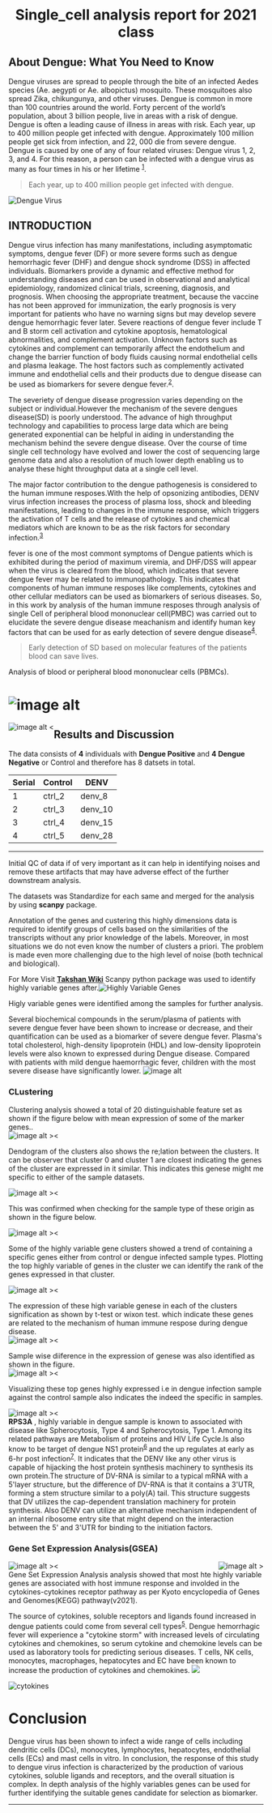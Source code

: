 <h1 align="center">  Single_cell analysis report for 2021 class </h1>

## About Dengue: What You Need to Know

Dengue viruses are spread to people through the bite of an infected Aedes species (Ae. aegypti or Ae. albopictus) mosquito. These mosquitoes also spread Zika, chikungunya, and other viruses.
Dengue is common in more than 100 countries around the world.
Forty percent of the world’s population, about 3 billion people, live in areas with a risk of dengue. Dengue is often a leading cause of illness in areas with risk.
Each year, up to 400 million people get infected with dengue. Approximately 100 million people get sick from infection, and 22, 000 die from severe dengue.
Dengue is caused by one of any of four related viruses: Dengue virus 1, 2, 3, and 4.  For this reason, a person can be infected with a dengue virus as many as four times in his or her lifetime <sup>[1](https://www.cdc.gov/dengue/index.html "CDC")</sup>.

>Each year, up to 400 million people get infected with dengue.

![](./images/denv.png "Dengue Virus")

## INTRODUCTION

Dengue virus infection has many manifestations, including asymptomatic symptoms, dengue fever (DF) or more severe forms such as dengue hemorrhagic fever (DHF) and dengue shock syndrome (DSS) in affected individuals. Biomarkers provide a dynamic and effective method for understanding diseases and can be used in observational and analytical epidemiology, randomized clinical trials, screening, diagnosis, and prognosis. When choosing the appropriate  treatment, because the vaccine has not been approved for immunization, the early prognosis is very important for patients who have no warning signs but may develop severe dengue hemorrhagic fever later. Severe reactions of dengue fever include T and B storm cell activation and cytokine apoptosis, hematological abnormalities, and complement activation. Unknown factors such as cytokines and complement can temporarily affect the endothelium and change the barrier function of body fluids causing normal endothelial cells and plasma leakage. The host factors such as complemently activated immune and endothelial cells and their products due to dengue disease can be used as biomarkers for severe dengue fever.<sup>[2](https://dx.doi.org/10.1186%2Fs12929-015-0191-6 "DENV")</sup>.


The severiety of dengue disease progression varies depending on the subject or individual.However the mechanism of the severe dengues disease(SD) is poorly understood. The advance of high throughput technology and capabilities to process large data which are being generated exponential can be helpful in aiding in understanding the mechanism behind the severe dengue disease. Over the course of time single cell technology have evolved and lower the cost of sequencing large genome data and also a resolution of much lower depth enabling us to analyse these hight throughput data at a single cell level.

The major factor contribution to the  dengue pathogenesis is considered to the human immune resposes.With the help of opsonizing antibodies, DENV virus infection increases the process of plasma loss, shock and bleeding manifestations, leading to changes in the immune response, which triggers the activation of T cells and the release of cytokines and chemical mediators which are known to be as the risk factors for secondary infection.<sup>[3](https://jbiomedsci.biomedcentral.com/articles/10.1186/s12929-015-0191-6#ref-CR3)</sup>

fever is one of the most commont symptoms of Dengue patients which is exhibited  during the period of maximum viremia, and DHF/DSS will appear when the virus is cleared from the blood, which indicates that severe dengue fever may be related to immunopathology. This indicates that components of human immune resposes like complements, cytokines and other cellular mediators can be used as biomarkers of serious diseases. So, in this work by analysis of the human immune resposes through analysis of single Cell of peripheral blood mononuclear cell(PMBC) was carried out to elucidate the severe dengue disease meachanism and identify human key factors that can be used for as early detection of severe dengue disease<sup>[4](https://jbiomedsci.biomedcentral.com/articles/10.1186/s12929-015-0191-6#ref-CR7)</sup>.

> Early detection of SD based on molecular features of the patients blood can save lives.

Analysis of blood or peripheral blood mononuclear cells (PBMCs).

![image alt](./images/biomarker.png "Dengue Virus")
======

![image alt  <](./figures/scatterscatter.png "SAMPLE")

## Results and Discussion

The data consists of **4** individuals with **Dengue Positive** and **4 Dengue Negative** or Control and therefore has 8 datsets in total.

| Serial | Control | DENV    |
| ------ | ------- | ------- |
| 1      | ctrl_2  | denv_8  |
| 2      | ctrl_3  | denv_10 |
| 3      | ctrl_4  | denv_15 |
| 4      | ctrl_5  | denv_28 |

---

Initial QC of data if of very important as it can help in identifying noises and remove these artifacts that may have adverse effect of the further downstream analysis.



The datasets was Standardize  for each same and merged for  the analysis by using **scanpy** package.

Annotation of the genes and custering this highly dimensions data is required to identify groups of cells based on the similarities of the transcripts without any prior knowledge of the labels. Moreover, in most situations we do not even know the number of clusters a priori. The problem is made even more challenging due to the high level of noise (both technical and biological).


For More Visit  [**Takshan Wiki**](https://github.com/Takshan/Single_cell/wiki)
Scanpy python package was used to identify highly variable genes after.![](figures/filter_genes_dispersion_highly_variable_genes.png "Highly Variable Genes")

Higly variable genes were identified among the samples for further analysis.

Several biochemical compounds in the serum/plasma of patients with severe dengue fever have been shown to increase or decrease, and their quantification can be used as a biomarker of severe dengue fever. Plasma's total cholesterol, high-density lipoprotein (HDL) and low-density lipoprotein levels were also known to expressed during Dengue disease. Compared with patients with mild dengue haemorrhagic fever, children with the most severe disease have significantly lower.
![image alt ](figures/violin_final_violin.png)
### CLustering

Clustering analysis showed  a  total of 20 distinguishable feature set as shown if the figure below with mean expression of some of the marker genes..
![image alt ><](figures/dotplot___louvan.png)

Dendogram of  the clusters also shows the re;lation between the clusters.
It can be observer that cluster 0 and cluster 1 are closest indicating the genes of the cluster are expressed in it similar. This indicates this genese might me specific to either of the sample datasets.

![image alt  ><](figures/_dengogram.png)

This was confirmed when checking for the sample type of these origin as shown in the figure below.

![image alt  ><](figures/_output.png)

Some of the highly variable gene clusters showed a trend of containing a specific genes either from control or dengue infected sample types.
Plotting the top highly variable of genes in the cluster we can identify the rank of the genes expressed in that cluster.

![image alt  >< ](figures/rank_genes_groups_louvain_0.6_louvain_0.6_ov_test.png)

The expression of these high variable genese in each of the clusters signification as shown by t-test or wixon test. which indicate these genes are related to the  mechanism of human immune respose during dengue disease. 
![image alt  ><](figures/heatmap_top_10_gene.png)


Sample wise diiference in the expression of genese was also identified as shown in the figure.
![image alt  ><](figures/rank_genes_groups_type_DE_DENV.png)

Visualizing these top genes highly expressed i.e in dengue infection sample against the control sample also indicates the indeed the specific in samples.

![image alt  ><](figures/_sns_ogenes_across_all_clusters.png)
**RPS3A** , highly variable in dengue sample is known to associated with disease like Spherocytosis, Type 4 and Spherocytosis, Type 1. Among its related pathways are Metabolism of proteins and HIV Life Cycle.Is also know to be target of dengue NS1 protein<sup>[6](https://www.sciencedirect.com/science/article/pii/S0042682215002731) </sup>and the up regulates at early as 6-hr post infection<sup>[7](https://www.scielo.br/j/bjmbr/a/wfXGMjptXPZkd8cKVM9DzYG/?lang=en)</sup>. It indicates that the DENV like any other virus is capable of  hijacking the host protein synthesis machinery to synthesis its own protein.The structure of DV-RNA is similar to a typical mRNA with a 5'layer structure, but the difference of DV-RNA is that it contains a 3'UTR, forming a stem structure similar to a poly(A) tail. This structure suggests that DV utilizes the cap-dependent translation machinery for protein synthesis. Also DENV can utilize an alternative mechanism independent of an internal ribosome entry site that might depend on the interaction between the 5' and 3'UTR for binding to the initiation factors.

### Gene Set Expression Analysis(GSEA)

![image alt  >](figures/GO_BP.png)
![image alt  ><](figures/KEGG_2021.png)
Gene Set Expression Analysis analysis showed that most hte highly variable genes are associated with host immune response and involded in the cytokines-cytokines receptor pathway as per Kyoto encyclopedia of Genes and Genomes(KEGG) pathway(v2021).

The source of cytokines, soluble receptors and ligands found increased in dengue patients could come from several cell types<sup>[5](https://jbiomedsci.biomedcentral.com/articles/10.1186/s12929-015-0191-6#ref-CR6)</sup>. Dengue hemorrhagic fever will experience a "cytokine storm" with increased levels of circulating cytokines and chemokines, so serum cytokine and chemokine levels can be used as laboratory tools for predicting serious diseases. T cells, NK cells, monocytes, macrophages, hepatocytes and EC have been known to increase the  production of cytokines and chemokines.
![](figures/umap_.png)

![](figures/cytokines.png "cytokines")

# Conclusion

Dengue virus has been shown to infect a wide range of cells including dendritic cells (DCs), monocytes, lymphocytes, hepatocytes, endothelial cells (ECs) and mast cells in vitro. In conclusion, the response of this study to dengue virus infection is characterized by the production of various cytokines, soluble ligands and receptors, and the overall situation is complex. In depth analysis of the  highly variables genes can be used for further identifying the suitable genes candidate for selection as biomarker.

---
<style type="text/css">


  img[alt$=">"] {
  float: right; 
}

img[alt$="<"] {
  float: left; 
}

img[alt$="><"] {
  display: block; 
  max-width: 100%; 
  height: auto; 
  margin: auto; 
  float: none!important; 
}
</style>
